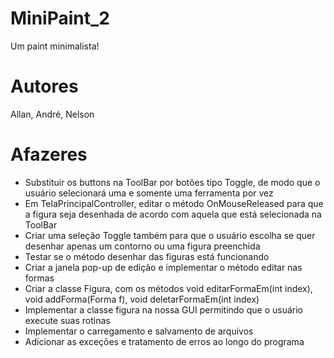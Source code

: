 # MiniPaint_2
Um paint minimalista!

# Autores
Allan, André, Nelson 

# Afazeres

- Substituir os buttons na ToolBar por botões tipo Toggle, de modo que o usuário selecionará uma e somente uma ferramenta por vez
- Em TelaPrincipalController, editar o método OnMouseReleased para que a figura seja desenhada de acordo com aquela que está selecionada na ToolBar
- Criar uma seleção Toggle também para que o usuário escolha se quer desenhar apenas um contorno ou uma figura preenchida
- Testar se o método desenhar das figuras está funcionando
- Criar a janela pop-up de edição e implementar o método editar nas formas
- Criar a classe Figura, com os métodos void editarFormaEm(int index), void addForma(Forma f), void deletarFormaEm(int index)
- Implementar a classe figura na nossa GUI permitindo que o usuário execute suas rotinas
- Implementar o carregamento e salvamento de arquivos
- Adicionar as exceções e tratamento de erros ao longo do programa